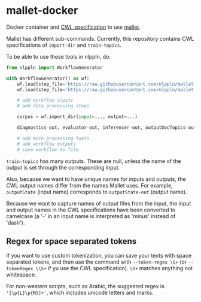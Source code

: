 # mallet-docker

Docker container and [CWL specification](http://www.commonwl.org/) to use [mallet](http://mallet.cs.umass.edu/).

Mallet has different sub-commands. Currently, this repository contains CWL specifications of `import-dir` and `train-topics`.

To be able to use these tools in nlppln, do:

```python
from nlppln import WorkflowGenerator

with WorkflowGenerator() as wf:
	wf.load(step_file='https://raw.githubusercontent.com/nlppln/mallet-docker/master/import-dir.cwl')
	wf.load(step_file='https://raw.githubusercontent.com/nlppln/mallet-docker/master/train-topics.cwl')

	# add workflow inputs
	# add data processing steps

	corpus = wf.import_dir(input=..., output=...)

	diagnostics-out, evaluator-out, inferencer-out, outputDocTopics-out, outputModel-out, outputState-out, outputTopicDocs-out, outputTopicKeys-out, topicWordWeights-out, wordTopicCounts-out, xmlTopicPhraseReport-out, xmlTopicReport-out = wf.train_topics(input=corpus, outputState=...)

	# add more processing tools
	# add workflow outputs
	# save workflow to file
```

`train-topics` has many outputs. These are null, unless the name of the output is set through the corresponding input.

Also, because we want to have unique names for inputs and outputs, the CWL output names differ from the names Mallet uses. For example, `outputState` (input name) corresponds to `outputState-out` (output name).

Because we want to capture names of output files from the input, the input and output names in the CWL specifications have been converted to camelcase (a '-' in an input name is interpreted as 'minus' instead of 'dash').  

## Regex for space separated tokens

If you want to use custom tokenization, you can save your texts with space separated tokens, and then use the command with `--token-regex \S+` (or `--tokenRegex \\S+` if yu use the CWL specification). `\S+` matches anything not whitespace.

For non-western scripts, such as Arabic, the suggested regex is `'[\p{L}\p{M}]+'`, which includes unicode letters and marks.
